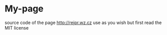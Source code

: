 # My-page
source code of the page http://rejpr.wz.cz
use as you wish but first read the MIT license
